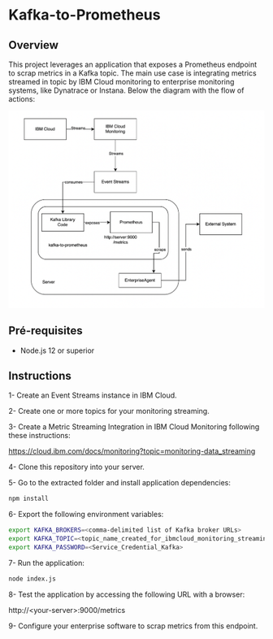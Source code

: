 # Kafka-to-Prometheus

## Overview

This project leverages an application that exposes a Prometheus endpoint to scrap metrics in a Kafka topic. The main use case is integrating metrics streamed in topic by IBM Cloud monitoring to enterprise monitoring systems, like Dynatrace or Instana. Below the diagram with the flow of actions:

![diagrams/kafka-to-prometheus.png](diagrams/kafka-to-prometheus.png)

## Pré-requisites

* Node.js 12 or superior

## Instructions

1- Create an Event Streams instance in IBM Cloud. 

2- Create one or more topics for your monitoring streaming.

3- Create a Metric Streaming Integration in IBM Cloud Monitoring following these instructions:

https://cloud.ibm.com/docs/monitoring?topic=monitoring-data_streaming

4- Clone this repository into your server.

5- Go to the extracted folder and install application dependencies:

```bash
npm install
```

6- Export the following environment variables:

```bash
export KAFKA_BROKERS=<comma-delimited list of Kafka broker URLs>
export KAFKA_TOPIC=<topic_name_created_for_ibmcloud_monitoring_streaming>
export KAFKA_PASSWORD=<Service_Credential_Kafka>
```

7- Run the application:

```bash
node index.js
```

8- Test the application by accessing the following URL with a browser:

http://\<your-server>:9000/metrics

9- Configure your enterprise software to scrap metrics from this endpoint.


